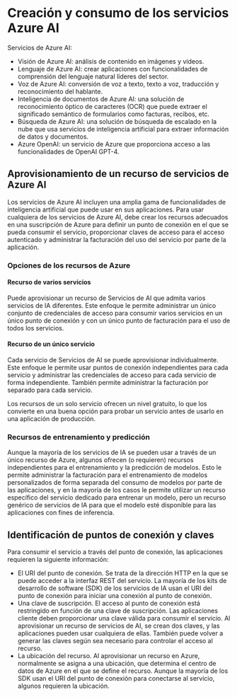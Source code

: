# Creación y consumo de los servicios Azure AI

Servicios de Azure AI:

* Visión de Azure AI: análisis de contenido en imágenes y vídeos.
* Lenguaje de Azure AI: crear aplicaciones con funcionalidades de comprensión del lenguaje natural líderes del sector.
* Voz de Azure AI: conversión de voz a texto, texto a voz, traducción y reconocimiento del hablante.
* Inteligencia de documentos de Azure AI: una solución de reconocimiento óptico de caracteres (OCR) que puede extraer el significado semántico de formularios como facturas, recibos, etc.
* Búsqueda de Azure AI: una solución de búsqueda de escalado en la nube que usa servicios de inteligencia artificial para extraer información de datos y documentos.
* Azure OpenAI: un servicio de Azure que proporciona acceso a las funcionalidades de OpenAI GPT-4.

## Aprovisionamiento de un recurso de servicios de Azure AI

Los servicios de Azure AI incluyen una amplia gama de funcionalidades de inteligencia artificial que puede usar en sus aplicaciones. Para usar cualquiera de los servicios de Azure AI, debe crear los recursos adecuados en una suscripción de Azure para definir un punto de conexión en el que se pueda consumir el servicio, proporcionar claves de acceso para el acceso autenticado y administrar la facturación del uso del servicio por parte de la aplicación.

### Opciones de los recursos de Azure

#### Recurso de varios servicios

Puede aprovisionar un recurso de Servicios de AI que admita varios servicios de IA diferentes. Este enfoque le permite administrar un único conjunto de credenciales de acceso para consumir varios servicios en un único punto de conexión y con un único punto de facturación para el uso de todos los servicios.

#### Recurso de un único servicio

Cada servicio de Servicios de AI se puede aprovisionar individualmente. Este enfoque le permite usar puntos de conexión independientes para cada servicio y administrar las credenciales de acceso para cada servicio de forma independiente. También permite administrar la facturación por separado para cada servicio.

Los recursos de un solo servicio ofrecen un nivel gratuito, lo que los convierte en una buena opción para probar un servicio antes de usarlo en una aplicación de producción.

### Recursos de entrenamiento y predicción

Aunque la mayoría de los servicios de IA se pueden usar a través de un único recurso de Azure, algunos ofrecen (o requieren) recursos independientes para el entrenamiento y la predicción de modelos. Esto le permite administrar la facturación para el entrenamiento de modelos personalizados de forma separada del consumo de modelos por parte de las aplicaciones, y en la mayoría de los casos le permite utilizar un recurso específico del servicio dedicado para entrenar un modelo, pero un recurso genérico de servicios de IA para que el modelo esté disponible para las aplicaciones con fines de inferencia.

## Identificación de puntos de conexión y claves

Para consumir el servicio a través del punto de conexión, las aplicaciones requieren la siguiente información:

* El URI del punto de conexión. Se trata de la dirección HTTP en la que se puede acceder a la interfaz REST del servicio. La mayoría de los kits de desarrollo de software (SDK) de los servicios de IA usan el URI del punto de conexión para iniciar una conexión al punto de conexión.
* Una clave de suscripción. El acceso al punto de conexión está restringido en función de una clave de suscripción. Las aplicaciones cliente deben proporcionar una clave válida para consumir el servicio. Al aprovisionar un recurso de servicios de AI, se crean dos claves, y las aplicaciones pueden usar cualquiera de ellas. También puede volver a generar las claves según sea necesario para controlar el acceso al recurso.
* La ubicación del recurso. Al aprovisionar un recurso en Azure, normalmente se asigna a una ubicación, que determina el centro de datos de Azure en el que se define el recurso. Aunque la mayoría de los SDK usan el URI del punto de conexión para conectarse al servicio, algunos requieren la ubicación.